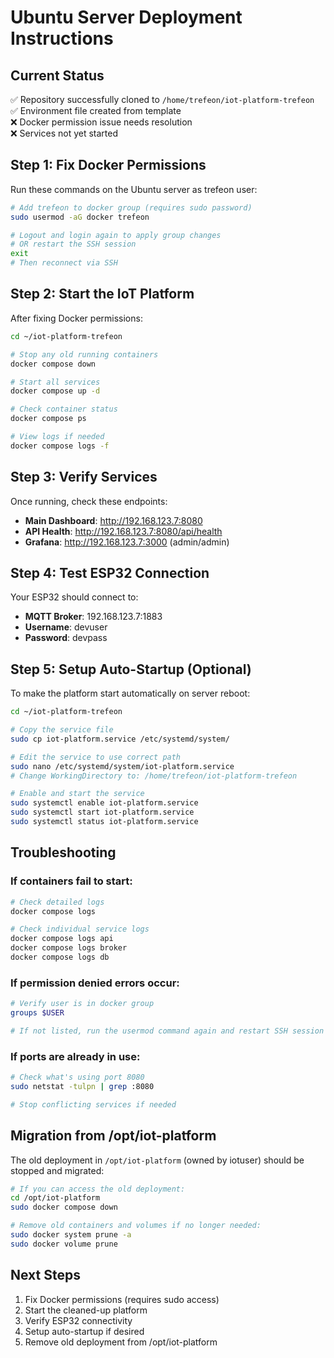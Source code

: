 # Ubuntu Server Deployment Instructions

## Current Status
✅ Repository successfully cloned to `/home/trefeon/iot-platform-trefeon`  
✅ Environment file created from template  
❌ Docker permission issue needs resolution  
❌ Services not yet started  

## Step 1: Fix Docker Permissions
Run these commands on the Ubuntu server as trefeon user:

```bash
# Add trefeon to docker group (requires sudo password)
sudo usermod -aG docker trefeon

# Logout and login again to apply group changes
# OR restart the SSH session
exit
# Then reconnect via SSH
```

## Step 2: Start the IoT Platform
After fixing Docker permissions:

```bash
cd ~/iot-platform-trefeon

# Stop any old running containers
docker compose down

# Start all services
docker compose up -d

# Check container status
docker compose ps

# View logs if needed
docker compose logs -f
```

## Step 3: Verify Services
Once running, check these endpoints:
- **Main Dashboard**: http://192.168.123.7:8080
- **API Health**: http://192.168.123.7:8080/api/health
- **Grafana**: http://192.168.123.7:3000 (admin/admin)

## Step 4: Test ESP32 Connection
Your ESP32 should connect to:
- **MQTT Broker**: 192.168.123.7:1883
- **Username**: devuser
- **Password**: devpass

## Step 5: Setup Auto-Startup (Optional)
To make the platform start automatically on server reboot:

```bash
cd ~/iot-platform-trefeon

# Copy the service file
sudo cp iot-platform.service /etc/systemd/system/

# Edit the service to use correct path
sudo nano /etc/systemd/system/iot-platform.service
# Change WorkingDirectory to: /home/trefeon/iot-platform-trefeon

# Enable and start the service
sudo systemctl enable iot-platform.service
sudo systemctl start iot-platform.service
sudo systemctl status iot-platform.service
```

## Troubleshooting

### If containers fail to start:
```bash
# Check detailed logs
docker compose logs

# Check individual service logs
docker compose logs api
docker compose logs broker
docker compose logs db
```

### If permission denied errors occur:
```bash
# Verify user is in docker group
groups $USER

# If not listed, run the usermod command again and restart SSH session
```

### If ports are already in use:
```bash
# Check what's using port 8080
sudo netstat -tulpn | grep :8080

# Stop conflicting services if needed
```

## Migration from /opt/iot-platform
The old deployment in `/opt/iot-platform` (owned by iotuser) should be stopped and migrated:

```bash
# If you can access the old deployment:
cd /opt/iot-platform
sudo docker compose down

# Remove old containers and volumes if no longer needed:
sudo docker system prune -a
sudo docker volume prune
```

## Next Steps
1. Fix Docker permissions (requires sudo access)
2. Start the cleaned-up platform
3. Verify ESP32 connectivity
4. Setup auto-startup if desired
5. Remove old deployment from /opt/iot-platform
